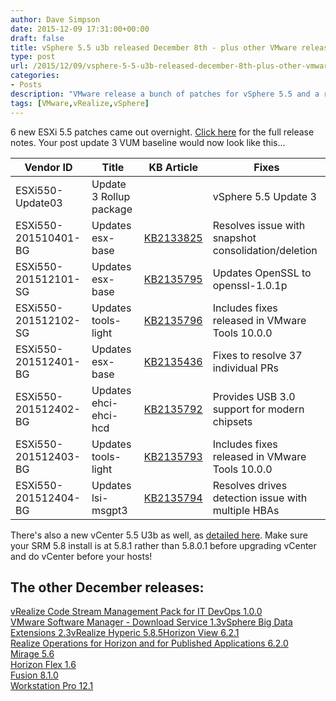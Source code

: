 ```yaml
---
author: Dave Simpson
date: 2015-12-09 17:31:00+00:00
draft: false
title: vSphere 5.5 u3b released December 8th - plus other VMware releases
type: post
url: /2015/12/09/vsphere-5-5-u3b-released-december-8th-plus-other-vmware-releases/
categories:
- Posts
description: "VMware release a bunch of patches for vSphere 5.5 and a range of other products."
tags: [VMware,vRealize,vSphere]
---
```


6 new ESXi 5.5 patches came out overnight. [Click here](http://pubs.vmware.com/Release_Notes/en/vsphere/55/vsphere-esxi-55u3b-release-notes.html) for the full release notes. Your post update 3 VUM baseline would now look like this...  
  

| Vendor ID | Title | KB Article | Fixes |
| ------ | ----------- | ------ | ----------- |
| ESXi550-Update03 | Update 3 Rollup package | | vSphere 5.5 Update 3 |
| ESXi550-201510401-BG | Updates esx-base | [KB2133825](https://kb.vmware.com/kb/2133825) | Resolves issue with snapshot consolidation/deletion |
| ESXi550-201512101-SG | Updates esx-base | [KB2135795](https://kb.vmware.com/kb/2135795) | Updates OpenSSL to openssl-1.0.1p |
| ESXi550-201512102-SG | Updates tools-light | [KB2135796](https://kb.vmware.com/kb/2135796) | Includes fixes released in VMware Tools 10.0.0 |
| ESXi550-201512401-BG | Updates esx-base | [KB2135436](https://kb.vmware.com/kb/2135436) | Fixes to resolve 37 individual PRs |
| ESXi550-201512402-BG | Updates ehci-ehci-hcd | [KB2135792](https://kb.vmware.com/kb/2135792) | Provides USB 3.0 support for modern chipsets |
| ESXi550-201512403-BG | Updates tools-light | [KB2135793](https://kb.vmware.com/kb/2135793) | Includes fixes released in VMware Tools 10.0.0 |
| ESXi550-201512404-BG | Updates lsi-msgpt3 | [KB2135794](https://kb.vmware.com/kb/2135794) | Resolves drives detection issue with multiple HBAs |

There's also a new vCenter 5.5 U3b as well, as [detailed here](http://pubs.vmware.com/Release_Notes/en/vsphere/55/vsphere-vcenter-server-55u3b-release-notes.html). Make sure your SRM 5.8 install is at 5.8.1 rather than 5.8.0.1 before upgrading vCenter and do vCenter before your hosts!  
  
  
## The other December releases:

[vRealize Code Stream Management Pack for IT DevOps 1.0.0](https://my.vmware.com/group/vmware/details?downloadGroup=VRCS-MP-VRA-100&productId=472)  
[VMware Software Manager - Download Service 1.3](https://my.vmware.com/group/vmware/info?slug=datacenter_cloud_infrastructure/vmware_software_manager/1_3)[vSphere Big Data Extensions 2.3](https://my.vmware.com/group/vmware/details?downloadGroup=BDE_230&productId=491&rPId=9646)[vRealize Hyperic 5.8.5](https://my.vmware.com/group/vmware/info?slug=infrastructure_operations_management/vmware_vrealize_hyperic/5_8)[Horizon View 6.2.1](https://my.vmware.com/group/vmware/details?downloadGroup=VIEW-621-ADV&productId=529&rPId=9776#errorCheckDiv)  
[Realize Operations for Horizon and for Published Applications 6.2.0](https://my.vmware.com/group/vmware/info?slug=desktop_end_user_computing/vmware_vrealize_operations_for_horizon_and_published_applications/6_0)  
[Mirage 5.6](https://my.vmware.com/group/vmware/info/slug/desktop_end_user_computing/vmware_mirage/5_0)   
[Horizon Flex 1.6](https://my.vmware.com/group/vmware/info?slug=desktop_end_user_computing/vmware_horizon_flex/1_6)  
[Fusion 8.1.0](https://my.vmware.com/group/vmware/details?downloadGroup=FUS-810&productId=527&rPId=9750)   
[Workstation Pro 12.1](https://my.vmware.com/group/vmware/details?downloadGroup=WKST-1210-WIN&productId=524&rPId=9755)   
  
  
  
  
  

